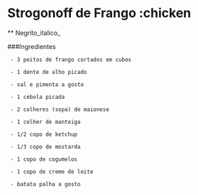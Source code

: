 # Strogonoff de Frango :chicken 
** Negrito_italico_

 ###Ingredientes

     - 3 peitos de frango cortados em cubos

     - 1 dente de alho picado

     - sal e pimenta a gosto

     - 1 cebola picada

     - 2 colheres (sopa) de maionese

     - 1 colher de manteiga

     - 1/2 copo de ketchup

     - 1/3 copo de mostarda

     - 1 copo de cogumelos

     - 1 copo de creme de leite

     - batata palha a gosto
